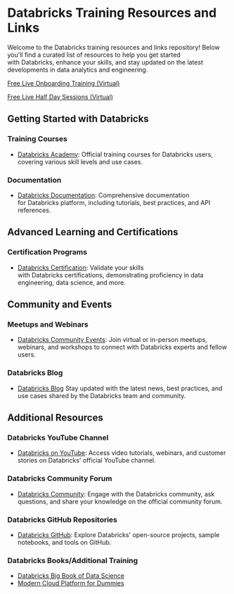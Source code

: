 # Databricks Training Resources and Links

Welcome to the Databricks training resources and links repository! Below you'll find a curated list of resources to help you get started with Databricks, enhance your skills, and stay updated on the latest developments in data analytics and engineering.

[Free Live Onboarding Training (Virtual)](https://files.training.databricks.com/static/ilt-sessions/onboarding/index.html)

[Free Live Half Day Sessions (Virtual)](https://files.training.databricks.com/static/ilt-sessions/half-day-workshops/index.html)

## Getting Started with Databricks

### Training Courses

*   [Databricks Academy](https://academy.databricks.com/): Official training courses for Databricks users, covering various skill levels and use cases.

### Documentation

*   [Databricks Documentation](https://docs.databricks.com/en/index.html): Comprehensive documentation for Databricks platform, including tutorials, best practices, and API references.

## Advanced Learning and Certifications

### Certification Programs

*   [Databricks Certification](https://databricks.com/certification): Validate your skills with Databricks certifications, demonstrating proficiency in data engineering, data science, and more.

## Community and Events

### Meetups and Webinars

*   [Databricks Community Events](https://databricks.com/events): Join virtual or in-person meetups, webinars, and workshops to connect with Databricks experts and fellow users.

### Databricks Blog

* [Databricks Blog](https://databricks.com/blog) Stay updated with the latest news, best practices, and use cases shared by the Databricks team and community.

## Additional Resources

### Databricks YouTube Channel

*   [Databricks on YouTube](https://www.youtube.com/c/Databricks): Access video tutorials, webinars, and customer stories on Databricks' official YouTube channel.

### Databricks Community Forum

*   [Databricks Community](https://forums.databricks.com/): Engage with the Databricks community, ask questions, and share your knowledge on the official community forum.

### Databricks GitHub Repositories

*   [Databricks GitHub](https://github.com/databricks): Explore Databricks' open-source projects, sample notebooks, and tools on GitHub.


### **Databricks Books/Additional Training**

- [Databricks Big Book of Data Science](https://www.notion.so/Databricks-3b8f748930824d00b0c424e6ca6e9fb5?pvs=21)
- [Modern Cloud Platform for Dummies](https://www.databricks.com/wp-content/uploads/2020/10/The-Modern-Cloud-Data-Platform-For-Dummies-Databricks-Special-Edition.pdf?mkt_tok=MDk0LVlNUy02MjkAAAGQ3Wa9X8gR2X6ahg4CGWN-oP18q2uqSJmy8Bn-ybv58aZ1MOujyKqm3vpMmUZFPoMSooI2EhRsY7qUqPN1CViAX2HK60Ptby137gK7Hys9PDUtkg)









